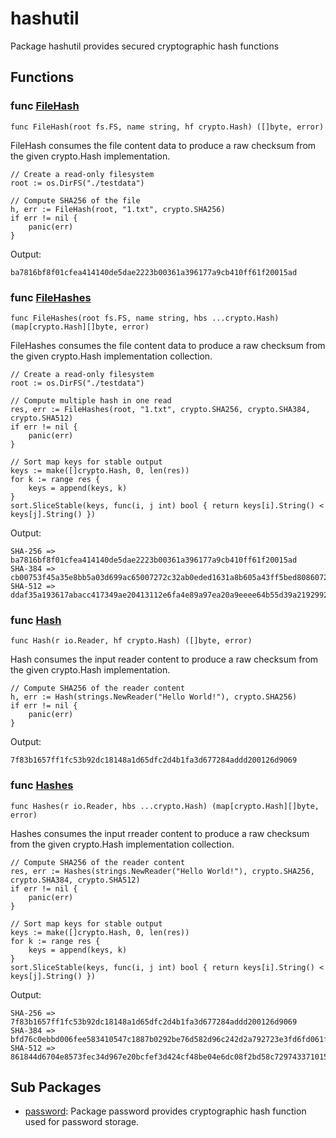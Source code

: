 # hashutil

Package hashutil provides secured cryptographic hash functions

## Functions

### func [FileHash](file.go#L14)

`func FileHash(root fs.FS, name string, hf crypto.Hash) ([]byte, error)`

FileHash consumes the file content data to produce a raw checksum from the
given crypto.Hash implementation.

```golang
// Create a read-only filesystem
root := os.DirFS("./testdata")

// Compute SHA256 of the file
h, err := FileHash(root, "1.txt", crypto.SHA256)
if err != nil {
    panic(err)
}
```

 Output:

```
ba7816bf8f01cfea414140de5dae2223b00361a396177a9cb410ff61f20015ad
```

### func [FileHashes](file.go#L56)

`func FileHashes(root fs.FS, name string, hbs ...crypto.Hash) (map[crypto.Hash][]byte, error)`

FileHashes consumes the file content data to produce a raw checksum from the
given crypto.Hash implementation collection.

```golang
// Create a read-only filesystem
root := os.DirFS("./testdata")

// Compute multiple hash in one read
res, err := FileHashes(root, "1.txt", crypto.SHA256, crypto.SHA384, crypto.SHA512)
if err != nil {
    panic(err)
}

// Sort map keys for stable output
keys := make([]crypto.Hash, 0, len(res))
for k := range res {
    keys = append(keys, k)
}
sort.SliceStable(keys, func(i, j int) bool { return keys[i].String() < keys[j].String() })
```

 Output:

```
SHA-256 => ba7816bf8f01cfea414140de5dae2223b00361a396177a9cb410ff61f20015ad
SHA-384 => cb00753f45a35e8bb5a03d699ac65007272c32ab0eded1631a8b605a43ff5bed8086072ba1e7cc2358baeca134c825a7
SHA-512 => ddaf35a193617abacc417349ae20413112e6fa4e89a97ea20a9eeee64b55d39a2192992a274fc1a836ba3c23a3feebbd454d4423643ce80e2a9ac94fa54ca49f
```

### func [Hash](reader.go#L15)

`func Hash(r io.Reader, hf crypto.Hash) ([]byte, error)`

Hash consumes the input reader content to produce a raw checksum from the
given crypto.Hash implementation.

```golang
// Compute SHA256 of the reader content
h, err := Hash(strings.NewReader("Hello World!"), crypto.SHA256)
if err != nil {
    panic(err)
}
```

 Output:

```
7f83b1657ff1fc53b92dc18148a1d65dfc2d4b1fa3d677284addd200126d9069
```

### func [Hashes](reader.go#L44)

`func Hashes(r io.Reader, hbs ...crypto.Hash) (map[crypto.Hash][]byte, error)`

Hashes consumes the input rreader content to produce a raw checksum from the
given crypto.Hash implementation collection.

```golang
// Compute SHA256 of the reader content
res, err := Hashes(strings.NewReader("Hello World!"), crypto.SHA256, crypto.SHA384, crypto.SHA512)
if err != nil {
    panic(err)
}

// Sort map keys for stable output
keys := make([]crypto.Hash, 0, len(res))
for k := range res {
    keys = append(keys, k)
}
sort.SliceStable(keys, func(i, j int) bool { return keys[i].String() < keys[j].String() })
```

 Output:

```
SHA-256 => 7f83b1657ff1fc53b92dc18148a1d65dfc2d4b1fa3d677284addd200126d9069
SHA-384 => bfd76c0ebbd006fee583410547c1887b0292be76d582d96c242d2a792723e3fd6fd061f9d5cfd13b8f961358e6adba4a
SHA-512 => 861844d6704e8573fec34d967e20bcfef3d424cf48be04e6dc08f2bd58c729743371015ead891cc3cf1c9d34b49264b510751b1ff9e537937bc46b5d6ff4ecc8
```

## Sub Packages

* [password](./password): Package password provides cryptographic hash function used for password storage.

